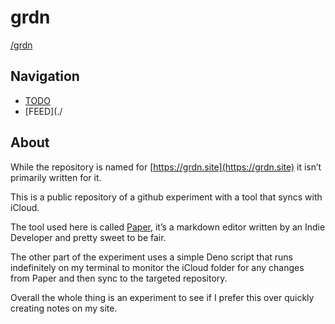 # grdn 

[/grdn](https://grdn.site/barelyhuman/)


## Navigation
- [TODO](./TODO)
- [FEED](./

## About
While the repository is named for [https://grdn.site](https://grdn.site) it isn’t primarily written for it. 

This is a public repository of a github experiment with a tool that syncs with iCloud. 

The tool used here is called [Paper](https://papereditor.app), it’s a markdown editor written by an Indie Developer and pretty sweet to be fair. 

The other part of the experiment uses a simple Deno script that runs indefinitely on my terminal to monitor the iCloud folder for any changes from Paper and then sync to the targeted repository. 


Overall the whole thing is an experiment to see if I prefer this over quickly creating notes on my site. 

